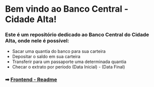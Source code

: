# Bem vindo ao Banco Central - Cidade Alta!

### Este é um repositório dedicado ao Banco Central do Cidade Alta, onde nele é possível:
- Sacar uma quantia do banco para sua carteira
- Depositar o saldo em sua carteira
- Transferir para um passaporte uma determinada quantia
- Checar o extrato por período (Data Inicial) - (Data Final)

### ➡ [Frontend - Readme](https://github.com/giraudgabriel/Cidade-Alta-Banco-Central/blob/master/BancoCentral/ClientApp/README.md)
